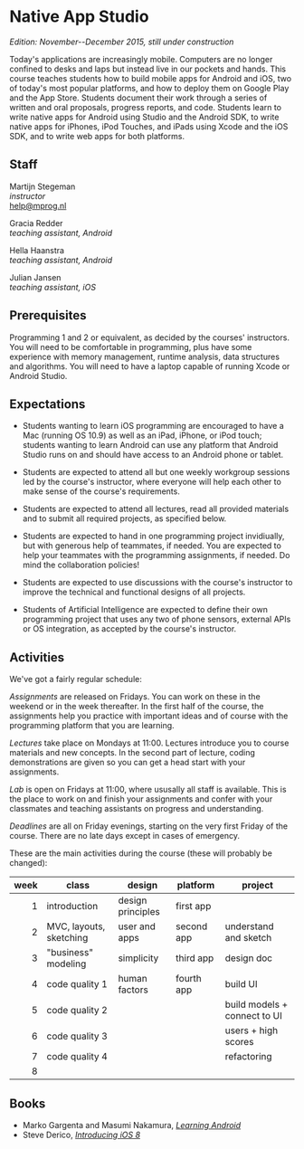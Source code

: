# Native App Studio

*Edition: November--December 2015, still under construction*

Today's applications are increasingly mobile. Computers are no longer confined
to desks and laps but instead live in our pockets and hands. This course
teaches students how to build mobile apps for Android and iOS, two of today's
most popular platforms, and how to deploy them on Google Play and the App
Store. Students document their work through a series of written and oral
proposals, progress reports, and code. Students learn to write native apps for
Android using Studio and the Android SDK, to write native apps for iPhones,
iPod Touches, and iPads using Xcode and the iOS SDK, and to write web apps for
both platforms.

## Staff

Martijn Stegeman  
*instructor*  
<help@mprog.nl>

Gracia Redder  
*teaching assistant, Android*

Hella Haanstra  
*teaching assistant, Android*

Julian Jansen  
*teaching assistant, iOS*

## Prerequisites

Programming 1 and 2 or equivalent, as decided by the courses' instructors. You
will need to be comfortable in programming, plus have some experience with
memory management, runtime analysis, data structures and algorithms. You will
need to have a laptop capable of running Xcode or Android Studio.

## Expectations

* Students wanting to learn iOS programming are encouraged to have a Mac
  (running OS 10.9) as well as an iPad, iPhone, or iPod touch; students wanting
  to learn Android can use any platform that Android Studio runs on and should
  have access to an Android phone or tablet.

* Students are expected to attend all but one weekly workgroup sessions led by
  the course's instructor, where everyone will help each other to make sense of
  the course's requirements.

* Students are expected to attend all lectures, read all provided materials and
  to submit all required projects, as specified below.
  
* Students are expected to hand in one programming project invidiually, but
  with generous help of teammates, if needed. You are expected to help your
  teammates with the programming assignments, if needed. Do mind the
  collaboration policies!

* Students are expected to use discussions with the course's instructor to
  improve the technical and functional designs of all projects.

* Students of Artificial Intelligence are expected to define their own
  programming project that uses any two of phone sensors, external APIs or OS
  integration, as accepted by the course's instructor.

## Activities

We've got a fairly regular schedule:

*Assignments* are released on Fridays. You can work on these in the weekend or in the week thereafter. In the first half of the course, the assignments help you practice with important ideas and of course with the programming platform that you are learning.

*Lectures* take place on Mondays at 11:00. Lectures introduce you to course materials and new concepts. In the second part of lecture, coding demonstrations are given so you can get a head start with your assignments.

*Lab* is open on Fridays at 11:00, where ususally all staff is available. This is the place to work on and finish your assignments and confer with your classmates and teaching assistants on progress and understanding. 

*Deadlines* are all on Friday evenings, starting on the very first Friday of the course. There are no late days except in cases of emergency.

These are the main activities during the course (these will probably be changed):

| week | class                   | design            | platform   | project                      |  
| ---: | ----------------------- | ----------------- | ---------- | ---------------------------- |  
|    1 | introduction            | design principles | first app  |                              |  
|    2 | MVC, layouts, sketching | user and apps     | second app | understand and sketch        |  
|    3 | "business" modeling     | simplicity        | third app  | design doc                   |  
|    4 | code quality 1          | human factors     | fourth app | build UI                     |  
|    5 | code quality 2          |                   |            | build models + connect to UI |  
|    6 | code quality 3          |                   |            | users + high scores          |  
|    7 | code quality 4          |                   |            | refactoring                  |  
|    8 |                         |                   |            |                              |  

## Books

- Marko Gargenta and Masumi Nakamura, [*Learning Android*](http://shop.oreilly.com/product/0636920023456.do)
- Steve Derico, [*Introducing iOS 8*](http://shop.oreilly.com/product/0636920034247.do)
